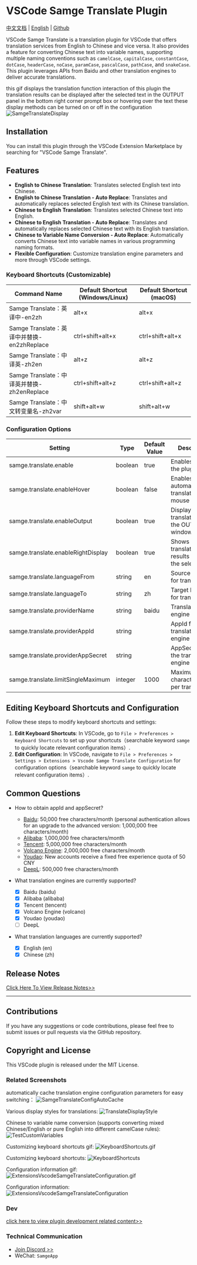 # VSCode Samge Translate Plugin

[中文文档](README-zh.md) | [English](README.md) | [Github](https://github.com/Samge0/vscode-samge-translate) <br>

VSCode Samge Translate is a translation plugin for VSCode that offers translation services from English to Chinese and vice versa. It also provides a feature for converting Chinese text into variable names, supporting multiple naming conventions such as `camelCase`, `capitalCase`, `constantCase`, `dotCase`, `headerCase`, `noCase`, `paramCase`, `pascalCase`, `pathCase`, and `snakeCase`. This plugin leverages APIs from Baidu and other translation engines to deliver accurate translations.<br>

this gif displays the translation function interaction of this plugin the translation results can be displayed after the selected text in the OUTPUT panel in the bottom right corner prompt box or hovering over the text these display methods can be turned on or off in the configuration
![SamgeTranslateDisplay](./screenshot/SamgeTranslateDisplay.gif)

## Installation

You can install this plugin through the VSCode Extension Marketplace by searching for "VSCode Samge Translate".

## Features

- **English to Chinese Translation**: Translates selected English text into Chinese.
- **English to Chinese Translation - Auto Replace**: Translates and automatically replaces selected English text with its Chinese translation.
- **Chinese to English Translation**: Translates selected Chinese text into English.
- **Chinese to English Translation - Auto Replace**: Translates and automatically replaces selected Chinese text with its English translation.
- **Chinese to Variable Name Conversion - Auto Replace**: Automatically converts Chinese text into variable names in various programming naming formats.
- **Flexible Configuration**: Customize translation engine parameters and more through VSCode settings.

### Keyboard Shortcuts (Customizable)

| Command Name | Default Shortcut (Windows/Linux) | Default Shortcut (macOS) |
| ------------ | ------------------------------- | ----------------------- |
| Samge Translate：英译中-en2zh | alt+x | alt+x |
| Samge Translate：英译中并替换-en2zhReplace | ctrl+shift+alt+x | ctrl+shift+alt+x |
| Samge Translate：中译英-zh2en | alt+z | alt+z |
| Samge Translate：中译英并替换-zh2enReplace | ctrl+shift+alt+z | ctrl+shift+alt+z |
| Samge Translate：中文转变量名-zh2var | shift+alt+w | shift+alt+w |

### Configuration Options

| Setting | Type | Default Value | Description |
| ------- | ---- | ------------- | ----------- |
| samge.translate.enable | boolean | true | Enables/Disables the plugin |
| samge.translate.enableHover | boolean | false | Enables automatic translation on mouse hover |
| samge.translate.enableOutput | boolean | true | Displays translations in the OUTPUT window |
| samge.translate.enableRightDisplay | boolean | true | Shows translation results next to the selected text |
| samge.translate.languageFrom | string | en | Source language for translation |
| samge.translate.languageTo | string | zh | Target language for translation |
| samge.translate.providerName | string | baidu | Translation engine provider |
| samge.translate.providerAppId | string |  | AppId for the translation engine |
| samge.translate.providerAppSecret | string |  | AppSecret for the translation engine |
| samge.translate.limitSingleMaximum | integer | 1000 | Maximum character limit per translation |

## Editing Keyboard Shortcuts and Configuration

Follow these steps to modify keyboard shortcuts and settings:

1. **Edit Keyboard Shortcuts**: In VSCode, go to `File > Preferences > Keyboard Shortcuts` to set up your shortcuts（searchable keyword `samge` to quickly locate relevant configuration items）.
2. **Edit Configuration**: In VSCode, navigate to `File > Preferences > Settings > Extensions > Vscode Samge Translate Configuration` for configuration options（searchable keyword `samge` to quickly locate relevant configuration items）.

## Common Questions

- How to obtain appId and appSecret?
    - [Baidu](https://api.fanyi.baidu.com/api/trans/product/prodinfo): 50,000 free characters/month (personal authentication allows for an upgrade to the advanced version: 1,000,000 free characters/month)
    - [Alibaba](https://www.aliyun.com/product/ai/base_alimt?source=5176.11533457&userCode=wsnup3vv): 1,000,000 free characters/month
    - [Tencent](https://cloud.tencent.com/document/product/551/35017?fromSource=gwzcw.1293314.1293314.1293314&cps_key=963fb04b6aae26f0014088af393dccf1): 5,000,000 free characters/month
    - [Volcano Engine](https://www.volcengine.com/docs/4640/68515): 2,000,000 free characters/month
    - [Youdao](https://ai.youdao.com/DOCSIRMA/html/trans/price/wbfy/index.html): New accounts receive a fixed free experience quota of 50 CNY
    - [DeepL](https://www.deepl.com/zh/pro#developer): 500,000 free characters/month

- What translation engines are currently supported?
    - [x] Baidu (baidu)
    - [x] Alibaba (alibaba)
    - [x] Tencent (tencent)
    - [x] Volcano Engine (volcano)
    - [x] Youdao (youdao)
    - [ ] DeepL

- What translation languages are currently supported?
    - [x] English (en)
    - [x] Chinese (zh)

## Release Notes

[Click Here To View Release Notes>>](./CHANGELOG.md)

---

## Contributions

If you have any suggestions or code contributions, please feel free to submit issues or pull requests via the GitHub repository.

## Copyright and License

This VSCode plugin is released under the MIT License.

### Related Screenshots
automatically cache translation engine configuration parameters for easy switching：
![SamgeTranslateConfigAutoCache](./screenshot/SamgeTranslateConfigAutoCache.gif)

Various display styles for translations:
![TranslateDisplayStyle](./screenshot/TranslateDisplayStyle.png)

Chinese to variable name conversion (supports converting mixed Chinese/English or pure English into different camelCase rules):
![TestCustomVariables](./screenshot/TestCustomVariables.png)

Customizing keyboard shortcuts gif:
![KeyboardShortcuts.gif](./screenshot/KeyboardShortcuts.gif)

Customizing keyboard shortcuts:
![KeyboardShortcuts](./screenshot/KeyboardShortcuts.png)

Configuration information gif:
![ExtensionsVscodeSamgeTranslateConfiguration.gif](./screenshot/ExtensionsVscodeSamgeTranslateConfiguration.gif)

Configuration information:
![ExtensionsVscodeSamgeTranslateConfiguration](./screenshot/ExtensionsVscodeSamgeTranslateConfiguration.png)

### Dev

[click here to view plugin development related content>>](./README-dev.md)

### Technical Communication

- [Join Discord >>](https://discord.com/invite/eRuSqve8CE)
- WeChat: `SamgeApp`
